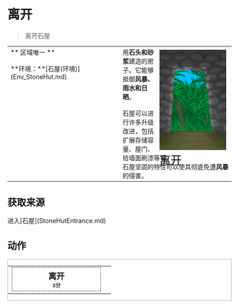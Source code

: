 # 离开  
> 离开石屋  
  
<table class="table table-bordered" data-toggle="table"  data-show-header="false"><thead style="display:none"><tr ><th  style="width:50%;text-align:left;vertical-align:top;"  >title</th><th  style="width:50%;text-align:left;vertical-align:top;"  ></th></tr></thead><tr ><td  style="width:50%;text-align:left;vertical-align:top;"  >** 区域唯一 **<br><br>**环境：**[石屋(环境)](Env_StoneHut.md)</td><td  style="width:50%;text-align:left;vertical-align:top;"  ><div style="float:right; margin:5px"><div class="gamecard" style="width:150px; height:225px;"><a href="StoneHutExit.md" style="color:black"><img decoding="async" src="Sprite/StoneHutExit.png" class="cardimage" style="max-width:150px;max-height:225px;"><span style="font-size: 25px;">离开</span></a></div></div>用<b>石头和砂浆</b>建造的房子。它能够抵御<b>风暴、雨水和日晒</b>。<br><br>石屋可以进行许多升级改进，包括扩展存储容量、屋门、给墙面刷漆等等。<br>石屋坚固的特性可以使其彻底免遭<b>风暴</b>的侵害。</td></tr></tbody></table>  
  
## 获取来源  
<div style="display:inline-block"><div class="gamedatalist" style="text-align:left;min-width:200px;min-height:0px;"><div style="display:inline-block"><div style="display:inline-block;vertical-align:middle;">进入</div><div style="display:inline-block;vertical-align:middle;">[石屋](StoneHutEntrance.md)</div></div></div></div>  
  
## 动作  
<div  style="border:1px solid #BBB"><table><tr><td rowspan="2" style="width:200px;text-align:center;font-size:1.3em;font-weight:bold"><div style="padding:5px;border:1px dashed #333"><div>离开</div><div style="font-size:0.6em;"><font data-toggle="tooltip" data-placement="top" title="0.2TP">3分</font></div></div></td><td></td></tr><tr><td></td></tr></table></div>  
  
  


<script>document.title="离开 - 卡牌生存百科 Card Survival Wiki";</script>
